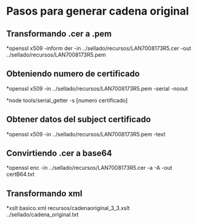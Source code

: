 ﻿Pasos para generar cadena original
===================




Transformando .cer a .pem
-------------------------

*openssl x509 -inform der -in ../sellado/recursos/LAN7008173R5.cer -out ../sellado/recursos/LAN7008173R5.pem

Obteniendo numero de certificado
-------------------------------

*openssl x509 -in ../sellado/recursos/LAN7008173R5.pem -serial -noout

*node tools/serial_getter -s [numero certificado]


Obtener datos del subject certificado
-------------------------------------

*openssl x509 -in ../sellado/recursos/LAN7008173R5.pem -text


Convirtiendo .cer a base64
--------------------------

*openssl enc -in ../sellado/recursos/LAN7008173R5.cer -a -A -out certB64.txt


Transformando xml
-------------
*xslt basico.xml recursos/cadenaoriginal_3_3.xslt ../sellado/cadena_original.txt

